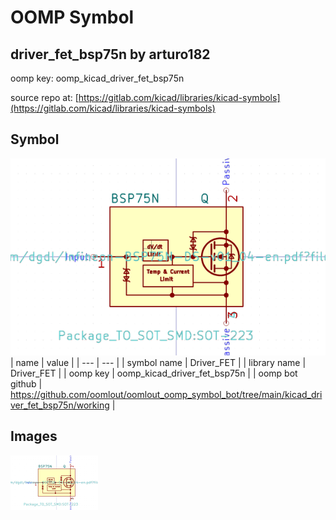 # OOMP Symbol  
## driver_fet_bsp75n  by arturo182  
  
oomp key: oomp_kicad_driver_fet_bsp75n  
  
source repo at: [https://gitlab.com/kicad/libraries/kicad-symbols](https://gitlab.com/kicad/libraries/kicad-symbols)  
## Symbol  
  
[![working.png](working_600.png)](working.png)  
| name | value | 
| --- | --- | 
| symbol name | Driver_FET | 
| library name | Driver_FET | 
| oomp key | oomp_kicad_driver_fet_bsp75n | 
| oomp bot github | https://github.com/oomlout/oomlout_oomp_symbol_bot/tree/main/kicad_driver_fet_bsp75n/working | 
## Images  
  
[![working.png](working_140.png)](working.png)  
